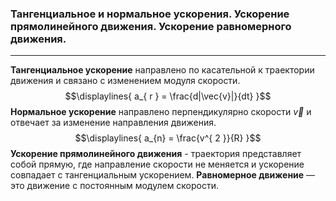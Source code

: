 ### Тангенциальное и нормальное ускорения. Ускорение прямолинейного движения. Ускорение равномерного движения.
---
**Тангенциальное ускорение** направлено по касательной к траектории движения и связано с изменением модуля скорости.
$$\displaylines{
a_{ r } = \frac{d|\vec{v}|}{dt} 
}$$
**Нормальное ускорение** направлено перпендикулярно скорости ${\displaystyle \vec{v}}$ и отвечает за изменение направления движения.
$$\displaylines{
a_{n} = \frac{v^{ 2 }}{R} 
}$$
**Ускорение прямолинейного движения** - траектория представляет собой прямую, где направление скорости не меняется и ускорение совпадает с тангенциальным ускорением.
**Равномерное движение** — это движение с постоянным модулем скорости.